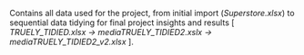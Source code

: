 Contains all data used for the project, from initial import (*Superstore.xlsx*) to sequential data tidying for final project insights and results [ *TRUELY_TIDIED.xlsx -> mediaTRUELY_TIDIED2.xslx -> mediaTRUELY_TIDIED2_v2.xlsx* ].
